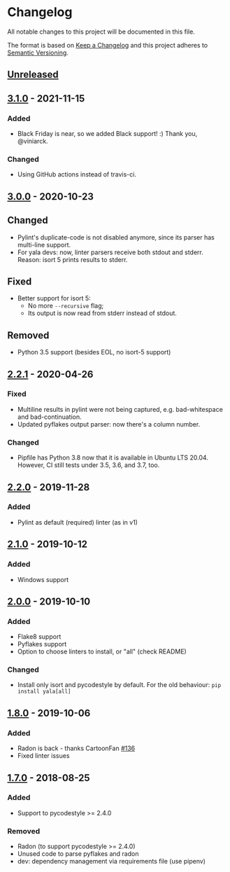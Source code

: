 # Changelog
All notable changes to this project will be documented in this file.

The format is based on [Keep a Changelog](http://keepachangelog.com/en/1.0.0/)
and this project adheres to [Semantic Versioning](http://semver.org/spec/v2.0.0.html).

## [Unreleased]

## [3.1.0] - 2021-11-15
### Added
- Black Friday is near, so we added Black support! :) Thank you, @viniarck.

### Changed
- Using GitHub actions instead of travis-ci.

## [3.0.0] - 2020-10-23
## Changed
- Pylint's duplicate-code is not disabled anymore, since its parser has multi-line support.
- For yala devs: now, linter parsers receive both stdout and stderr. Reason: isort 5 prints results to stderr.

## Fixed
- Better support for isort 5:
  - No more `--recursive` flag;
  - Its output is now read from stderr instead of stdout.

## Removed
- Python 3.5 support (besides EOL, no isort-5 support)

## [2.2.1] - 2020-04-26
### Fixed
- Multiline results in pylint were not being captured, e.g. bad-whitespace and
  bad-continuation.
- Updated pyflakes output parser: now there's a column number.

### Changed
- Pipfile has Python 3.8 now that it is available in Ubuntu LTS 20.04. However,
  CI still tests under 3.5, 3.6, and 3.7, too.

## [2.2.0] - 2019-11-28
### Added
- Pylint as default (required) linter (as in v1)

## [2.1.0] - 2019-10-12
### Added
- Windows support

## [2.0.0] - 2019-10-10
### Added
- Flake8 support
- Pyflakes support
- Option to choose linters to install, or "all" (check README)

### Changed
- Install only isort and pycodestyle by default. For the old behaviour: `pip install yala[all]`

## [1.8.0] - 2019-10-06
### Added
- Radon is back - thanks CartoonFan [#136](https://github.com/cemsbr/yala/issues/136)
- Fixed linter issues

## [1.7.0] - 2018-08-25
### Added
- Support to pycodestyle >= 2.4.0

### Removed
- Radon (to support pycodestyle >= 2.4.0)
- Unused code to parse pyflakes and radon
- dev: dependency management via requirements file (use pipenv)

[Unreleased]: https://github.com/cemsbr/yala/compare/v3.1.0...HEAD
[3.1.0]: https://github.com/cemsbr/yala/compare/v3.0.0...v3.1.0
[3.0.0]: https://github.com/cemsbr/yala/compare/v2.2.1...v3.0.0
[2.2.1]: https://github.com/cemsbr/yala/compare/v2.2.0...v2.2.1
[2.2.0]: https://github.com/cemsbr/yala/compare/v2.1.0...v2.2.0
[2.1.0]: https://github.com/cemsbr/yala/compare/v2.0.0...v2.1.0
[2.0.0]: https://github.com/cemsbr/yala/compare/v1.8.0...v2.0.0
[1.8.0]: https://github.com/cemsbr/yala/compare/v1.7.0...v1.8.0
[1.7.0]: https://github.com/cemsbr/yala/compare/v1.6.0...v1.7.0
